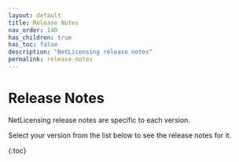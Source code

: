 ```yaml
---
layout: default
title: Release Notes
nav_order: 140
has_children: true
has_toc: false
description: "NetLicensing release notes"
permalink: release-notes
---
```


Release Notes
=============

NetLicensing release notes are specific to each version.

Select your version from the list below to see the release notes for it.

{:toc}
